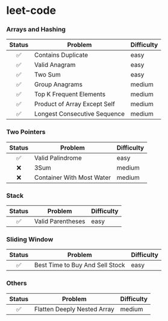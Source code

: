 # leet-code

### Arrays and Hashing

|       Status       | Problem                      | Difficulty |
| :----------------: | ---------------------------- | ---------- |
| :white_check_mark: | Contains Duplicate           | easy       |
| :white_check_mark: | Valid Anagram                | easy       |
| :white_check_mark: | Two Sum                      | easy       |
| :white_check_mark: | Group Anagrams               | medium     |
| :white_check_mark: | Top K Frequent Elements      | medium     |
| :white_check_mark: | Product of Array Except Self | medium     |
| :white_check_mark: | Longest Consecutive Sequence | medium     |

### Two Pointers

|       Status       | Problem                   | Difficulty |
| :----------------: | ------------------------- | ---------- |
| :white_check_mark: | Valid Palindrome          | easy       |
|        :x:         | 3Sum                      | medium     |
|        :x:         | Container With Most Water | medium     |

### Stack

|       Status       | Problem           | Difficulty |
| :----------------: | ----------------- | ---------- |
| :white_check_mark: | Valid Parentheses | easy       |

### Sliding Window

|       Status       | Problem                         | Difficulty |
| :----------------: | ------------------------------- | ---------- |
| :white_check_mark: | Best Time to Buy And Sell Stock | easy       |

### Others

|       Status       | Problem                     | Difficulty |
| :----------------: | --------------------------- | ---------- |
| :white_check_mark: | Flatten Deeply Nested Array | medium     |
